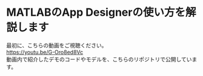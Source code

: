 # MATLABのApp Designerの使い方を解説します

最初に、こちらの動画をご視聴ください。<br>
<https://youtu.be/G-Oro8ed8Vc> <br>
動画内で紹介したデモのコードやモデルを、こちらのリポジトリで公開しています。
